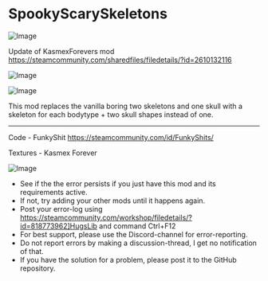 # SpookyScarySkeletons

![Image](https://i.imgur.com/buuPQel.png)

Update of KasmexForevers mod https://steamcommunity.com/sharedfiles/filedetails/?id=2610132116

![Image](https://i.imgur.com/pufA0kM.png)

	
![Image](https://i.imgur.com/Z4GOv8H.png)

This mod replaces the vanilla boring two skeletons and one skull with a skeleton for each bodytype + two skull shapes instead of one.

--------------------------------
Code - FunkyShit        https://steamcommunity.com/id/FunkyShits/

Textures - Kasmex Forever

![Image](https://i.imgur.com/PwoNOj4.png)



-  See if the the error persists if you just have this mod and its requirements active.
-  If not, try adding your other mods until it happens again.
-  Post your error-log using https://steamcommunity.com/workshop/filedetails/?id=818773962]HugsLib and command Ctrl+F12
-  For best support, please use the Discord-channel for error-reporting.
-  Do not report errors by making a discussion-thread, I get no notification of that.
-  If you have the solution for a problem, please post it to the GitHub repository.


